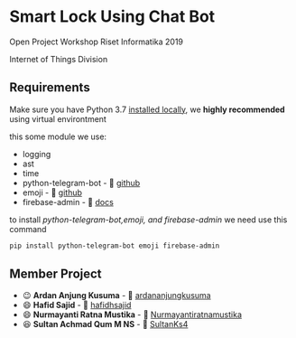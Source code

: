 # Smart Lock Using Chat Bot

Open Project Workshop Riset Informatika 2019

Internet of Things Division

## Requirements

Make sure you have Python 3.7 [installed locally](http://install.python-guide.org), we **highly recommended** using virtual environtment

this some module we use:

* logging
* ast
* time
* python-telegram-bot - :link: [github](https://github.com/python-telegram-bot/python-telegram-bot)
* emoji - :link: [github](https://github.com/carpedm20/emoji)
* firebase-admin - :link: [docs](https://firebase.google.com/docs)

to install *python-telegram-bot,emoji, and firebase-admin* we need use this command

```sh
pip install python-telegram-bot emoji firebase-admin
```

## Member Project

* :wink: **Ardan Anjung Kusuma** - :link: [ardananjungkusuma](https://github.com/ardananjungkusuma)
* :smile: **Hafid Sajid** - :link: [hafidhsajid](https://github.com/hafidhsajid)
* :smile: **Nurmayanti Ratna Mustika** - :link: [Nurmayantiratnamustika](https://github.com/Nurmayantiratnamustika)
* :satisfied: **Sultan Achmad Qum M NS** - :link: [SultanKs4](https://github.com/SultanKs4)
